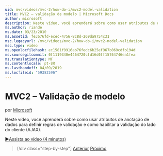 ```yaml
---
uid: mvc/videos/mvc-2/how-do-i/mvc2-model-validation
title: MVC2 – validação de modelo | Microsoft Docs
author: microsoft
description: Neste vídeo, você aprenderá sobre como usar atributos de anotação de dados para definir regras de validação e como habilitar a validação do lado do cliente (AJAX).
ms.author: riande
ms.date: 03/23/2010
ms.assetid: fe3676fd-ecec-4756-8c8d-269da9754c31
msc.legacyurl: /mvc/videos/mvc-2/how-do-i/mvc2-model-validation
msc.type: video
ms.openlocfilehash: ec1581f9916ab76fedc6b25ef967b060cdfb194d
ms.sourcegitcommit: 0f1119340e4464720cfd16d0ff15764746ea1fea
ms.translationtype: MT
ms.contentlocale: pt-BR
ms.lasthandoff: 04/09/2019
ms.locfileid: "59382596"
---
```

# <a name="mvc2---model-validation"></a>MVC2 – Validação de modelo

por [Microsoft](https://github.com/microsoft)

Neste vídeo, você aprenderá sobre como usar atributos de anotação de dados para definir regras de validação e como habilitar a validação do lado do cliente (AJAX).

[&#9654;Assista ao vídeo (4 minutos)](https://channel9.msdn.com/Blogs/ASP-NET-Site-Videos/mvc2-model-validation)

> [!div class="step-by-step"]
> [Anterior](mvc2-stronglytyped-helpers.md)
> [Próximo](mvc2-template-customization.md)

